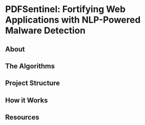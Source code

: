 # PDFSentinel: Fortifying Web Applications with NLP-Powered Malware Detection

## About

## The Algorithms

## Project Structure

## How it Works

## Resources
